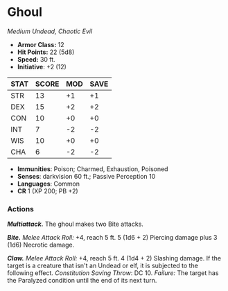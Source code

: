 # Ghoul

*Medium Undead, Chaotic Evil*

- **Armor Class:** 12
- **Hit Points:** 22 (5d8)
- **Speed:** 30 ft.
- **Initiative**: +2 (12)

|STAT|SCORE|MOD|SAVE|
| --- | --- | --- | ---- |
| STR | 13 | +1 | +1 |
| DEX | 15 | +2 | +2 |
| CON | 10 | +0 | +0 |
| INT | 7 | -2 | -2 |
| WIS | 10 | +0 | +0 |
| CHA | 6 | -2 | -2 |

- **Immunities**: Poison; Charmed, Exhaustion, Poisoned
- **Senses**: darkvision 60 ft.; Passive Perception 10
- **Languages**: Common
- **CR** 1 (XP 200; PB +2)

### Actions

***Multiattack.*** The ghoul makes two Bite attacks.

***Bite.*** *Melee Attack Roll:* +4, reach 5 ft. 5 (1d6 + 2) Piercing damage plus 3 (1d6) Necrotic damage.

***Claw.*** *Melee Attack Roll:* +4, reach 5 ft. 4 (1d4 + 2) Slashing damage. If the target is a creature that isn't an Undead or elf, it is subjected to the following effect. *Constitution Saving Throw*: DC 10. *Failure:*  The target has the Paralyzed condition until the end of its next turn.
